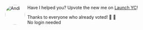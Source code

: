 <img src="https://andisearch.com/assets/andi-robot-v2-640.png" style="width: 64px; height: 64px; float: left; margin-right: 8px; border-radius: 9999px; vertical-align: top;" alt="Andi" />Have I helped you? Upvote the new me on [Launch YC](https://www.ycombinator.com/launches/JC8-andi-making-search-fun-factual-and-interesting)! 

Thanks to everyone who already voted! 🤗 🙏    
No login needed 
